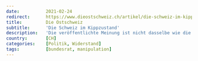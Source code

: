 ```yaml
---
date:          2021-02-24
redirect:      https://www.dieostschweiz.ch/artikel/die-schweiz-im-kippzustand-QQ6a3q6
title:         Die Ostschweiz
subtitle:      'Die Schweiz im Kippzustand'
description:   'Die veröffentlichte Meinung ist nicht dasselbe wie die öffentliche Meinung. Es ist nur noch die die Macht der Lautsprecher, die den Kippzustand übertüncht, in dem unser Land steht. Die Coronapolitik des Bundesrats bröckelt stärker, als man meinen könnte.'
country:       [CH]
categories:    [Politik, Widerstand]
tags:          [bundesrat, manipulation]
---
```

